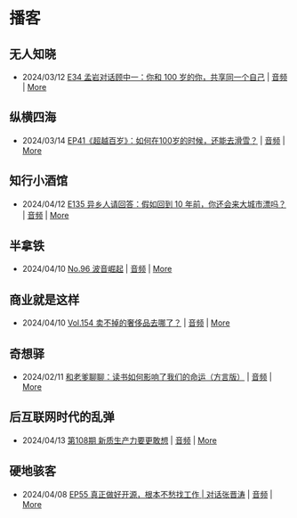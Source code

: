 # 播客

## 无人知晓
- 2024/03/12 [E34 孟岩对话顾中一：你和 100 岁的你，共享同一个自己](https://www.xiaoyuzhoufm.com/episode/65effcb5421188fe6adc9f41) | [音频](https://dts-api.xiaoyuzhoufm.com/track/611719d3cb0b82e1df0ad29e/65effcb5421188fe6adc9f41/media.xyzcdn.net/lmrDHW9ykqTLnzJhhyFDBFdUQ27Z.m4a) | [More](channels/%E6%97%A0%E4%BA%BA%E7%9F%A5%E6%99%93.md)

## 纵横四海
- 2024/03/14 [EP41《超越百岁》：如何在100岁的时候，还能去滑雪？](https://www.ximalaya.com/sound/714108095) | [音频](https://audio.xmcdn.com/storages/99b1-audiofreehighqps/0C/1E/GKwRIasJyJLLCM1d6gK3cBCP.m4a) | [More](channels/%E7%BA%B5%E6%A8%AA%E5%9B%9B%E6%B5%B7.md)

## 知行小酒馆
- 2024/04/12 [E135 异乡人请回答：假如回到 10 年前，你还会来大城市漂吗？](https://www.xiaoyuzhoufm.com/episode/66189a6848c40e2fb0cc1e18) | [音频](https://dts-api.xiaoyuzhoufm.com/track/6013f9f58e2f7ee375cf4216/66189a6848c40e2fb0cc1e18/media.xyzcdn.net/lqWuRXyCJoaMvTk9iNzSFUtKZtR8.m4a) | [More](channels/%E7%9F%A5%E8%A1%8C%E5%B0%8F%E9%85%92%E9%A6%86.md)

## 半拿铁
- 2024/04/10 [No.96 波音崛起](https://www.ximalaya.com/sound/721768376) | [音频](https://dl.wavpub.com/item/227_31598619_1370.m4a) | [More](channels/%E5%8D%8A%E6%8B%BF%E9%93%81.md)

## 商业就是这样
- 2024/04/10 [Vol.154 卖不掉的奢侈品去哪了？](https://www.ximalaya.com/sound/721865634) | [音频](https://audio.xmcdn.com/storages/6d2c-audiofreehighqps/60/52/GKwRIJIJ7IHxAOF2iQLEkWyn-aacv2-48K.m4a) | [More](channels/%E5%95%86%E4%B8%9A%E5%B0%B1%E6%98%AF%E8%BF%99%E6%A0%B7.md)

## 奇想驿
- 2024/02/11 [和老爹聊聊：读书如何影响了我们的命运（方言版）](https://www.xiaoyuzhoufm.com/episode/65c839a90bef6c2074d27174) | [音频](https://dts-api.xiaoyuzhoufm.com/track/6034daea97755b8fc9c66480/65c839a90bef6c2074d27174/media.xyzcdn.net/ljFv7ZFgmiyNZuNiYLWTh8I-KQ6F.m4a) | [More](channels/%E5%A5%87%E6%83%B3%E9%A9%BF.md)

## 后互联网时代的乱弹
- 2024/04/13 [第108期 新质生产力要更敢想](https://hosting.wavpub.cn/pie/ep108/) | [音频](https://tk.wavpub.com/WPDL_qArzYjhAPfScABejapqLCWqfMsUUVdkFpbasWvhWzSApwnKuQwnhBmqGLa-a4.mp3) | [More](channels/%E5%90%8E%E4%BA%92%E8%81%94%E7%BD%91%E6%97%B6%E4%BB%A3%E7%9A%84%E4%B9%B1%E5%BC%B9.md)

## 硬地骇客
- 2024/04/08 [EP55 真正做好开源，根本不愁找工作 | 对话张晋涛](https://www.xiaoyuzhoufm.com/episode/66140dcf5dae7932c636fa29) | [音频](https://dts-api.xiaoyuzhoufm.com/track/640ee2438be5d40013fe4a87/66140dcf5dae7932c636fa29/media.xyzcdn.net/llk76oGFgBAB80TLBGk3ZSOtzunf.m4a) | [More](channels/%E7%A1%AC%E5%9C%B0%E9%AA%87%E5%AE%A2.md)

